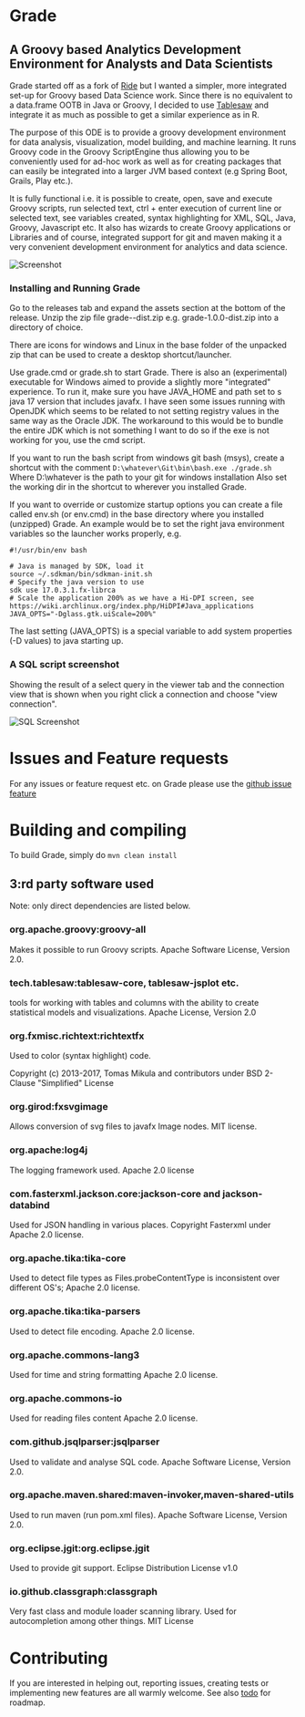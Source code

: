 # Grade
## A Groovy based Analytics Development Environment for Analysts and Data Scientists 

Grade started off as a fork of [Ride](/alipsa/ride) but I wanted a simpler, more integrated set-up for Groovy based Data Science work. 
Since there is no equivalent to a data.frame OOTB in Java or Groovy, I decided to use [Tablesaw](/jtablesaw/tablesaw) 
and integrate it as much as possible to get a similar experience as in R.

The purpose of this ODE is to provide a groovy development environment for data analysis, visualization, model building, and machine learning. 
It runs Groovy code in the Groovy ScriptEngine thus allowing you to be conveniently used for ad-hoc work as well as for creating
packages that can easily be integrated into a larger JVM based context (e.g Spring Boot, Grails, Play etc.).

It is fully functional i.e. it is possible to create, open, save and execute Groovy scripts,
run selected text, ctrl + enter execution of current line or selected text,
see variables created, syntax highlighting for XML, SQL, Java, Groovy, Javascript etc.
It also has wizards to create Groovy applications or Libraries and of course, integrated support 
for git and maven making it a very convenient development environment for analytics and data science.

![Screenshot](/perNyfelt/grade/master/docs/Screenshot.png "Screenshot")

### Installing and Running Grade
Go to the releases tab and expand the assets section at the bottom of the release.
Unzip the zip file grade-<version>-dist.zip e.g. grade-1.0.0-dist.zip into a directory of choice.

There are icons for windows and Linux in the base folder of the unpacked zip that can be used to create a desktop shortcut/launcher.

Use grade.cmd or grade.sh to start Grade. There is also an (experimental) executable for Windows aimed to
provide a slightly more "integrated" experience. To run it, make sure you have JAVA_HOME and path set to
s java 17 version that includes javafx. I have seen some issues running with OpenJDK which seems to be
related to not setting registry values in the same way as the Oracle JDK. The workaround to this would be to
bundle the entire JDK which is not something I want to do so if the exe is not working for you, use the cmd script.

If you want to run the bash script from windows git bash (msys), create a shortcut with the comment
`D:\whatever\Git\bin\bash.exe ./grade.sh`
Where D:\whatever is the path to your git for windows installation
Also set the working dir in the shortcut to wherever you installed Grade.

If you want to override or customize startup options you can create a file called env.sh (or env.cmd) in the base directory
where you installed (unzipped) Grade. An example would be to set the right java environment variables so the launcher works
properly, e.g.
```shell script
#!/usr/bin/env bash

# Java is managed by SDK, load it
source ~/.sdkman/bin/sdkman-init.sh
# Specify the java version to use
sdk use 17.0.3.1.fx-librca
# Scale the application 200% as we have a Hi-DPI screen, see https://wiki.archlinux.org/index.php/HiDPI#Java_applications
JAVA_OPTS="-Dglass.gtk.uiScale=200%"
```
The last setting (JAVA_OPTS) is a special variable to add system properties (-D values) to java starting up.

### A SQL script screenshot
Showing the result of a select query in the viewer tab and the connection view that is shown when you right click
a connection and choose "view connection".

![SQL Screenshot](https://raw.githubusercontent.com/perNyfelt/grade/master/docs/SQLScreenshot.png "SQL Screenshot")

# Issues and Feature requests
For any issues or feature request etc. on Grade please use the [github issue feature](https://github.com/perNyfelt/grade/issues)


# Building and compiling

To build Grade, simply do `mvn clean install`

## 3:rd party software used
Note: only direct dependencies are listed below.

### org.apache.groovy:groovy-all
Makes it possible to run Groovy scripts. 
Apache Software License, Version 2.0.

### tech.tablesaw:tablesaw-core, tablesaw-jsplot etc.
tools for working with tables and columns with the ability to create statistical models and visualizations.
Apache License, Version 2.0

### org.fxmisc.richtext:richtextfx
Used to color (syntax highlight) code.

Copyright (c) 2013-2017, Tomas Mikula and contributors under BSD 2-Clause "Simplified" License

### org.girod:fxsvgimage
Allows conversion of svg files to javafx Image nodes.
MIT license.

### org.apache:log4j
The logging framework used.
Apache 2.0 license

### com.fasterxml.jackson.core:jackson-core and jackson-databind
Used for JSON handling in various places.
Copyright Fasterxml under Apache 2.0 license.

### org.apache.tika:tika-core
Used to detect file types as Files.probeContentType is inconsistent over different OS's;
Apache 2.0 license.

### org.apache.tika:tika-parsers
Used to detect file encoding.
Apache 2.0 license.

### org.apache.commons-lang3
Used for time and string formatting
Apache 2.0 license.

### org.apache.commons-io
Used for reading files content
Apache 2.0 license.

###  com.github.jsqlparser:jsqlparser
Used to validate and analyse SQL code. Apache Software License, Version 2.0.

### org.apache.maven.shared:maven-invoker,maven-shared-utils
Used to run maven (run pom.xml files). Apache Software License, Version 2.0.

### org.eclipse.jgit:org.eclipse.jgit
Used to provide git support. Eclipse Distribution License v1.0

### io.github.classgraph:classgraph
Very fast class and module loader scanning library. Used for autocompletion among other things.
MIT License

# Contributing
If you are interested in helping out, reporting issues, creating tests or implementing new features
are all warmly welcome. See also [todo](todo.md) for roadmap.

